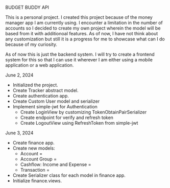 BUDGET BUDDY API

This is a personal project. I created this project because of the money manager app I am currently using. I encounter a limitation in the number of accounts so I decided to create my own project wherein the model will be based from it with additionoal features. As of now, I have not think about any customization but still it is a progress for me to showcase what can I do because of my curiosity.

As of now this is just the backend system. I will try to create a frontend system for this so that I can use it wherever I am either using a mobile application or a web application.

June 2, 2024
- Initialized the project.
- Create Tracker abstract model.
- Create authentication app.
- Create Custom User model and serializer
- Implement simple-jwt for Authentication
    - Create LoginView by customizing TokenObtainPairSerializer
    - Create endpoint for verify and refresh token
    - Create LogoutView using RefreshToken from simple-jwt

June 3, 2024
- Create finance app.
- Create new models:
    - Account = 
    - Account Group = 
    - Cashflow: Income and Expense = 
    - Transaction = 
- Create Serializer class for each model in finance app.
- Initialize finance.views.